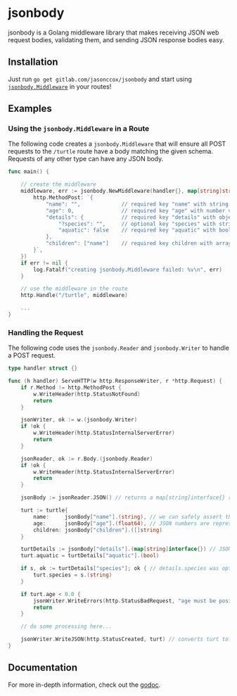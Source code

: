 # jsonbody

jsonbody is a Golang middleware library that makes receiving JSON web request bodies, validating them, and sending JSON response bodies easy.

## Installation

Just run `go get gitlab.com/jasonccox/jsonbody` and start using [`jsonbody.Middleware`](https://godoc.org/gitlab.com/jasonccox/jsonbody#Middleware) in your routes!

## Examples

### Using the `jsonbody.Middleware` in a Route

The following code creates a `jsonbody.Middleware` that will ensure all POST requests to the `/turtle` route have a body matching the given schema. Requests of any other type can have any JSON body.

```go
func main() {

	// create the middleware
	middleware, err := jsonbody.NewMiddleware(handler{}, map[string]string{
		http.MethodPost: `{
			"name": "",         	// required key "name" with string value
			"age": 0,           	// required key "age" with number value
			"details": {        	// required key "details" with object value
				"?species": "",     // optional key "species" with string value
				"aquatic": false    // required key "aquatic" with boolean value
			},
			"children": ["name"]	// required key children with array of string values
		}`,
	})
	if err != nil {
		log.Fatalf("creating jsonbody.Middleware failed: %v\n", err)
	}

	// use the middleware in the route
	http.Handle("/turtle", middleware)

	...
}
```

### Handling the Request

The following code uses the `jsonbody.Reader` and `jsonbody.Writer` to handle a POST request.

```go
type handler struct {}

func (h handler) ServeHTTP(w http.ResponseWriter, r *http.Request) {
	if r.Method != http.MethodPost {
		w.WriteHeader(http.StatusNotFound)
		return
	}

	jsonWriter, ok := w.(jsonbody.Writer)
	if !ok {
		w.WriteHeader(http.StatusInternalServerError)
		return
	}

	jsonReader, ok := r.Body.(jsonbody.Reader)
	if !ok {
		w.WriteHeader(http.StatusInternalServerError)
		return
	}

	jsonBody := jsonReader.JSON() // returns a map[string]interface{} representing the request body

	turt := turtle{
		name:     jsonBody["name"].(string), // we can safely assert the type because the middleware already checked it
		age:      jsonBody["age"].(float64), // JSON numbers are represented as float64
		children: jsonBody["children"].([]string)
	}

	turtDetails := jsonBody["details"].(map[string]interface{}) // JSON objects are represented as map[string]interface{}
	turt.aquatic = turtDetails["aquatic"].(bool)

	if s, ok := turtDetails["species"]; ok { // details.species was optional, so we need to make sure it was set before using it
		turt.species = s.(string)
	}

	if turt.age < 0.0 {
		jsonWriter.WriteErrors(http.StatusBadRequest, "age must be positive") // sends back an error body
		return
	}

	// do some processing here...

	jsonWriter.WriteJSON(http.StatusCreated, turt) // converts turt to JSON and writes it as the response body
}
```

## Documentation

For more in-depth information, check out the [godoc](https://godoc.org/gitlab.com/jasonccox/jsonbody).